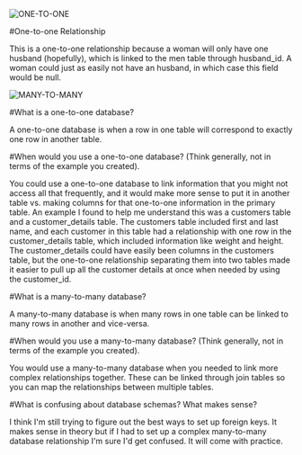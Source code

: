 ![ONE-TO-ONE](/imgs/onetoone.jpg)

#One-to-one Relationship

This is a one-to-one relationship because a woman will only have one husband (hopefully), which is linked to the men table through husband_id.  A woman could just as easily not have an husband, in which case this field would be null.

![MANY-TO-MANY](/imgs/manytomany.jpg)

#What is a one-to-one database?

A one-to-one database is when a row in one table will correspond to exactly one row in another table.

#When would you use a one-to-one database? (Think generally, not in terms of the example you created).

You could use a one-to-one database to link information that you might not access all that frequently, and it would make more sense to put it in another table vs. making columns for that one-to-one information in the primary table.  An example I found to help me understand this was a customers table and a customer_details table.  The customers table included first and last name, and each customer in this table had a relationship with one row in the customer_details table, which  included information like weight and height.  The customer_details could have easily been columns in the customers table, but the one-to-one relationship separating them into two tables made it easier to pull up all the customer details at once when needed by using the customer_id.

#What is a many-to-many database?

A many-to-many database is when many rows in one table can be linked to many rows in another and vice-versa.

#When would you use a many-to-many database? (Think generally, not in terms of the example you created).

You would use a many-to-many database when you needed to link more complex relationships together.  These can be linked through join tables so you can map the relationships between multiple tables.


#What is confusing about database schemas? What makes sense?

I think I'm still trying to figure out the best ways to set up foreign keys.  It makes sense in theory but if I had to set up a complex many-to-many database relationship I'm sure I'd get confused.  It will come with practice.